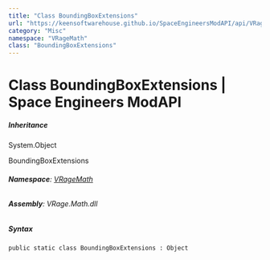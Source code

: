 ```yaml
---
title: "Class BoundingBoxExtensions"
url: "https://keensoftwarehouse.github.io/SpaceEngineersModAPI/api/VRageMath.BoundingBoxExtensions.html"
category: "Misc"
namespace: "VRageMath"
class: "BoundingBoxExtensions"
---
```


# Class BoundingBoxExtensions | Space Engineers ModAPI

##### Inheritance

System.Object

BoundingBoxExtensions

###### **Namespace**: [VRageMath](https://keensoftwarehouse.github.io/SpaceEngineersModAPI/api/VRageMath.html)

###### **Assembly**: VRage.Math.dll

##### Syntax

```
public static class BoundingBoxExtensions : Object
```
